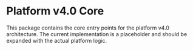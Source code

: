 # Platform v4.0 Core

This package contains the core entry points for the platform v4.0
architecture. The current implementation is a placeholder and should
be expanded with the actual platform logic.

